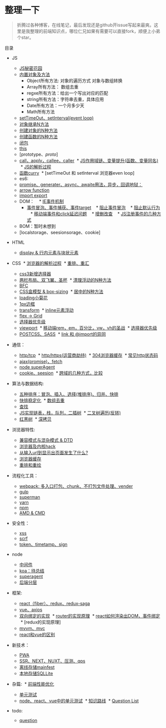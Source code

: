 # 整理一下

> 折腾过各种博客，在线笔记，最后发现还是github开issue写起来最爽。这里是我整理的前端知识点，哪位仁兄如果有需要可以直接fork，顺便上小弟个star。


目录

* JS
  * [JS秘密花园]()
  * [内置对象及方法]()
    * Object所有方法: 对象的遍历方式  对象与数组转换
    * Array所有方法： 数组去重
    * regxe所有方法：给出一个写出对应的匹配
    * string所有方法：字符串去重，具体应用
    * Date所有方法：一个月多少天
    * Math所有方法
  * [setTimeOut、setInterval(event loop)]()
  * [对象继承N方法]()
  * [创建对象的N种方法]()
  * [创建函数的N种方法]()
  * [闭包]()
  * [this]()
  * [prototype、_proto_]
  * [call，apply，callee，caller]()
  * [JS作用域链、变量提升(函数、变量同名)]()
  * [JS的解析过程]()
  * [函数curry]()
  * [setTimeOut 和 setInterval 浏览器even loop]
  * es6:
  * [promise、generater、async、awaite用法，异步，回调地狱：]()
  * [arrow function]()
  * [import export]()
  * DOM：
    * [IE事件机制]()
    * [事件冒泡、事件捕获、事件target]()
    * [阻止事件冒泡]()
    * [阻止默认行为]()
    * [移动端事件和click延迟问题]()
    * [增删改查]()
    * [JS注册事件的几种方式]()
  * BOM：暂时未想到
  * [localstorage、seesionsorage、cookie]
  
  
* HTML
  * [display & 行内元素与块状元素]()
 
 
* CSS
  * [浏览器的解析过程]()
  * [重排、重汇]()
  * [css3新增选择器]()
  * [两栏布局、双飞翼、圣杯]()
  * [清理浮动的N种方法]()
  * [BFC]()
  * [CSS盒模型 & box-sizing]()
  * [居中的N种方法]()
  * [loading小菊花]()
  * [1px边框]()
  * [transform]()
  * [inline元素浮动]()
  * [flex -> Grid]()
  * [选择器优先级]()
  * [viewport]()
  * [移动端rem，em，百分比，vw，vh的圣战]()
  * [选择器优先级]()
  * [POSTCSS、SASS]()
  * [link 和 @import的异同]()


* 通信：
  * [http/tcp]()
  * [http/https(运营商劫持)]()
  * [304浏览器缓存]()
  * [常见http状态码]()
  * [ajax(promise)，fetch]()
  * [node superAgent]()
  * [cookie、seesion]()
  * [跨域的几种方式，比较]()


* 算法与数据结构:
  * [五种排序：冒泡、插入、选择(堆排序)、归并、快排](https://github.com/AllenYangFly/codeAnywhere/blob/master/%E7%AE%97%E6%B3%95%E4%B8%8E%E6%95%B0%E6%8D%AE%E7%BB%93%E6%9E%84/%E6%8E%92%E5%BA%8F.js)
  * [快排稳定化]()
  * [数组去重]()
  * [查找]()
  * [JS实现链表，栈，队列，二插树]()
  * [二叉树遍历(反转)]()
  * [红黑树]()
  * [深拷贝]()


* 浏览器特性:
  * [兼容模式与混杂模式  & DTD]()
  * [浏览器及内核hack]()
  * [从输入url到显示出页面发生了什么?]()
  * [浏览器缓存]()
  * [重排和重绘]()


* 流程化工具：
  * [webpack: 多入口打包、chunk、不打包文件处理、vender]()
  * [gulp]()
  * [superman]()
  * [yarn]()
  * [npm]()
  * [AMD & CMD]()
  
  
* 安全性：
  * [xss]()
  * [scrf]()
  * [token、timetamp、sign]()


* node
  * [中间件]()
  * [koa：待总结]()
  * [superagent]()
  * [后端分层]()


* 框架:
  * [react（fiber）、redux、redux-saga]()
  * [vue、axios]()
  * [双向绑定的实现]()
  * [router的实现原理]()
  * [react如何渲染出DOM，事件绑定]()
  * [redux的实现原理]
  * [mvvm、mvc]()
  * [react和vue的区别]()


* 新技术：
  * [PWA]()
  * [SSR、NEXT、NUXT、压测、qps]()
  * [离线存储mainfest]()
  * [本地存储SQLLite]()
  
  
* 杂篇:
  * [前端性能优化]()
  * [单元测试]()
  * [node、react、vue中的单元测试]()
  * [知识路线]()
  * [Question List]()

* todo:
  * [question](https://github.com/AllenYangFly/codeAnywhere/tree/master/%E9%9D%A2%E8%AF%95/%E5%89%8D%E7%AB%AF%E9%9D%A2%E8%AF%95%E4%B8%89%E5%8D%83%E9%97%AE)
